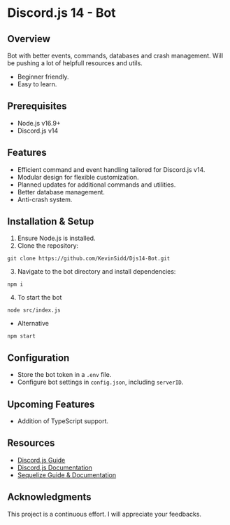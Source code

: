 # Discord.js 14 - Bot

## Overview
Bot with better events, commands, databases and crash management. Will be pushing a lot of helpfull resources and utils.
- Beginner friendly.
- Easy to learn.

## Prerequisites
- Node.js v16.9+
- Discord.js v14

## Features
- Efficient command and event handling tailored for Discord.js v14.
- Modular design for flexible customization.
- Planned updates for additional commands and utilities.
- Better database management.
- Anti-crash system.

## Installation & Setup
1. Ensure Node.js is installed.
2. Clone the repository:
```
git clone https://github.com/KevinSidd/Djs14-Bot.git
```
3. Navigate to the bot directory and install dependencies:
```
npm i
```
4. To start the bot
```
node src/index.js
```
- Alternative
```
npm start
```

## Configuration
- Store the bot token in a `.env` file.
- Configure bot settings in `config.json`, including `serverID`.

## Upcoming Features
- Addition of TypeScript support.

## Resources
- [Discord.js Guide](https://discordjs.guide/#before-you-begin)
- [Discord.js Documentation](https://discord.js.org/docs/packages/discord.js/main)
- [Sequelize Guide & Documentation](https://sequelize.org/docs/v6/getting-started/)

## Acknowledgments
This project is a continuous effort. I will appreciate your feedbacks.
